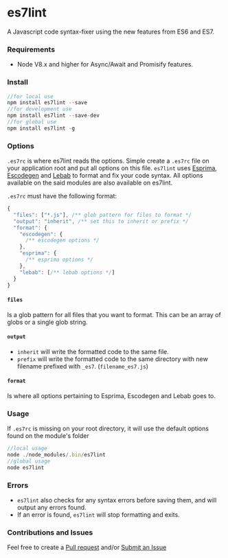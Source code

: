 # es7lint
A Javascript code syntax-fixer using the new features from ES6 and ES7.

### Requirements
- Node V8.x and higher for Async/Await and Promisify features.

### Install
```js
//for local use
npm install es7lint --save
//for development use
npm install es7lint --save-dev
//for global use
npm install es7lint -g
```
### Options

`.es7rc` is where es7lint reads the options. Simple create a `.es7rc` file on your application root and put all options on this file.
`es7lint` uses [Esprima](https://www.npmjs.com/package/esprima), [Escodegen](https://www.npmjs.com/package/escodegen) and [Lebab](https://www.npmjs.com/package/lebab) to
format and fix your code syntax. All options available on the said modules are also available on es7lint. 

`.es7rc` must have the following format:
```js
{
  "files": ["*.js"], /** glob pattern for files to format */
  "output": "inherit", /** set this to inherit or prefix */
  "format": {
    "escodegen": {
      /** escodegen options */
    },
    "esprima": {
      /** esprima options */
    },
    "lebab": [/** lebab options */]
  }
}
```

#### `files`
Is a glob pattern for all files that you want to format. This can be an array of globs or a single glob string.

#### `output`
- `inherit` will write the formatted code to the same file.
- `prefix` will write the formatted code to the same directory with new filename prefixed with `_es7`. (`filename_es7.js`)

#### `format`
Is where all options pertaining to Esprima, Escodegen and Lebab goes to.

### Usage

If `.es7rc` is missing on your root directory, it will use the default options found on the module's folder

```js
//local usage
node ./node_modules/.bin/es7lint
//global usage
node es7lint
```

### Errors

- `es7lint` also checks for any syntax errors before saving them, and will output any errors found.
- If an error is found, `es7lint` will stop formatting and exits.

### Contributions and Issues
Feel free to create a [Pull request](https://github.com/uniibu/es7lint/pulls) and/or [Submit an Issue](https://github.com/uniibu/es7lint/issues)